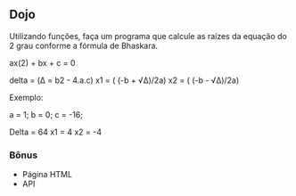 ## Dojo

Utilizando funções, faça um programa que calcule as raízes da equação do 2 grau conforme a fórmula 
de Bhaskara.

   ax(2) + bx + c = 0

   delta = (Δ = b2 - 4.a.c)
   x1    = ( (-b + √Δ)/2a)
   x2    = ( (-b - √Δ)/2a)

Exemplo:

a =   1;
b =   0;
c = -16;

Delta = 64
x1    =  4
x2    = -4


### Bônus

- Página HTML
- API